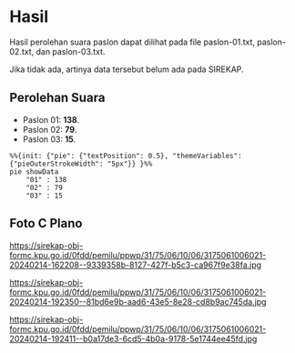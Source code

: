 # Hasil

Hasil perolehan suara paslon dapat dilihat pada file paslon-01.txt, paslon-02.txt, dan paslon-03.txt.

Jika tidak ada, artinya data tersebut belum ada pada SIREKAP.

## Perolehan Suara

 * Paslon 01: **138**.
 * Paslon 02: **79**.
 * Paslon 03: **15**.

```mermaid
%%{init: {"pie": {"textPosition": 0.5}, "themeVariables": {"pieOuterStrokeWidth": "5px"}} }%%
pie showData
    "01" : 138
    "02" : 79
    "03" : 15
```
## Foto C Plano

https://sirekap-obj-formc.kpu.go.id/0fdd/pemilu/ppwp/31/75/06/10/06/3175061006021-20240214-162208--9339358b-8127-427f-b5c3-ca967f9e38fa.jpg

https://sirekap-obj-formc.kpu.go.id/0fdd/pemilu/ppwp/31/75/06/10/06/3175061006021-20240214-192350--81bd6e9b-aad6-43e5-8e28-cd8b9ac745da.jpg

https://sirekap-obj-formc.kpu.go.id/0fdd/pemilu/ppwp/31/75/06/10/06/3175061006021-20240214-192411--b0a17de3-6cd5-4b0a-9178-5e1744ee45fd.jpg
